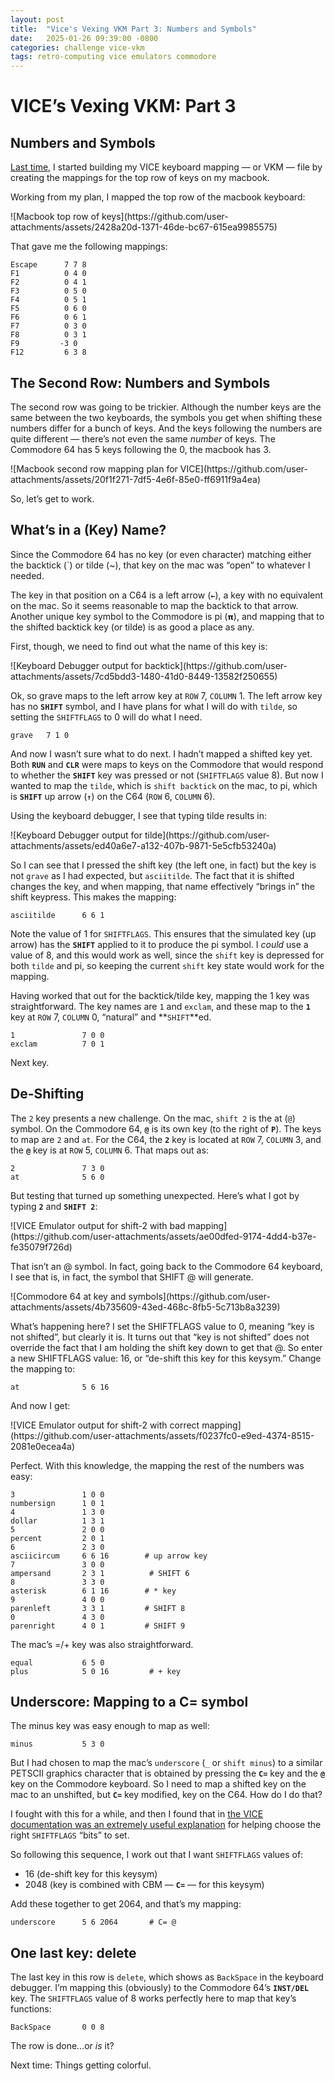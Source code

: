```yaml
---
layout: post
title:  "Vice's Vexing VKM Part 3: Numbers and Symbols"
date:   2025-01-26 09:39:00 -0800
categories: challenge vice-vkm
tags: retro-computing vice emulators commodore
---
```


# VICE’s Vexing VKM: Part 3

## Numbers and Symbols

[Last time](/challenge/vice-vkm/2025/01/25/vices-vexing-vkm-2-starting-a-map-file.html), I started building my
VICE keyboard mapping — or VKM — file by creating the mappings for the top row of keys on my macbook.

Working from my plan, I mapped the top row of the macbook keyboard:

<span class="eimg">
![Macbook top row of keys](https://github.com/user-attachments/assets/2428a20d-1371-46de-bc67-615ea9985575)
</span>

That gave me the following mappings:

```
Escape      7 7 8
F1          0 4 0
F2          0 4 1
F3          0 5 0
F4          0 5 1
F5          0 6 0
F6          0 6 1
F7          0 3 0
F8          0 3 1
F9         -3 0
F12         6 3 8
```

## The Second Row: Numbers and Symbols

The second row was going to be trickier. Although the number keys are the same between the two keyboards,
the symbols you get when shifting these numbers differ for a bunch of keys.  And the keys following the
numbers are quite different — there’s not even the same *number* of keys. The Commodore 64 has 5 keys
following the 0, the macbook has 3.

<span class="eimg">
![Macbook second row mapping plan for VICE](https://github.com/user-attachments/assets/20f1f271-7df5-4e6f-85e0-ff6911f9a4ea)
</span>

So, let’s get to work.

## What’s in a (Key) Name?

Since the Commodore 64 has no key (or even character) matching either the backtick (\`) or tilde (\~), that key
on the mac was “open” to whatever I needed.

The key in that position on a C64 is a left arrow (**`←`**), a key with no equivalent on the mac.  So it seems
reasonable to map the backtick to that arrow. Another unique key symbol to the Commodore is pi (**`𝝿`**),
and mapping that to the shifted backtick key (or tilde) is as good a place as any.

First, though, we need to find out what the name of this key is:

<span class="eimg">
![Keyboard Debugger output for backtick](https://github.com/user-attachments/assets/7cd5bdd3-1480-41d0-8449-13582f250655)
</span>

Ok, so grave maps to the left arrow key at `ROW` 7, `COLUMN` 1\.  The left arrow key has no **`SHIFT`** symbol,
and I have plans for what I will do with `tilde`, so setting the `SHIFTFLAGS` to 0 will do what I need.

```
grave   7 1 0
```

And now I wasn’t sure what to do next. I hadn’t mapped a shifted key yet. Both **`RUN`** and **`CLR`** were maps
to keys on the Commodore that would respond to whether the **`SHIFT`** key was pressed or not (`SHIFTFLAGS` value 8).
But now I wanted to map the `tilde`, which is `shift backtick` on the mac, to pi, which is **`SHIFT`**
up arrow (**`↑`**) on the C64 (`ROW` 6, `COLUMN` 6).

Using the keyboard debugger, I see that typing tilde results in:

<span class="eimg">
![Keyboard Debugger output for tilde](https://github.com/user-attachments/assets/ed40a6e7-a132-407b-9871-5e5cfb53240a)
</span>

So I can see that I pressed the shift key (the left one, in fact) but the key is not `grave` as I had expected,
but `asciitilde`. The fact that it is shifted changes the key, and when mapping, that name effectively
“brings in” the shift keypress. This makes the mapping:

```
asciitilde      6 6 1
```

Note the value of 1 for `SHIFTFLAGS`. This ensures that the simulated key (up arrow) has the **`SHIFT`** applied
to it to produce the pi symbol. I *could* use a value of 8, and this would work as well, since the `shift` key
is depressed for both `tilde` and pi, so keeping the current `shift` key state would work for the mapping.

Having worked that out for the backtick/tilde key, mapping the 1 key was straightforward. The key names
are `1` and `exclam`, and these map to the **`1`** key at `ROW` 7, `COLUMN` 0, “natural” and **`SHIFT`**ed.

```
1               7 0 0
exclam          7 0 1
```

Next key.

## De-Shifting

The `2` key presents a new challenge. On the mac, `shift 2` is the at (`@`) symbol. On the Commodore 64, **`@`** is its own key (to the right of **`P`**). The keys to map are `2` and `at`. For the C64, the **`2`** key is located at `ROW` 7, `COLUMN` 3, and the **`@`** key is at `ROW` 5, `COLUMN` 6\.  That maps out as:

```
2               7 3 0
at              5 6 0
```

But testing that turned up something unexpected. Here’s what I got by typing **`2`** and **`SHIFT 2`**:

<span class="eimg vsml">
![VICE Emulator output for shift-2 with bad mapping](https://github.com/user-attachments/assets/ae00dfed-9174-4dd4-b37e-fe35079f726d)
</span>

That isn’t an @ symbol. In fact, going back to the Commodore 64 keyboard, I see that is, in fact, the symbol that SHIFT @ will generate.

<span class="eimg vsml">
![Commodore 64 at key and symbols](https://github.com/user-attachments/assets/4b735609-43ed-468c-8fb5-5c713b8a3239)
</span>

What’s happening here? I set the SHIFTFLAGS value to 0, meaning “key is not shifted”, but clearly it is. It turns
out that “key is not shifted” does not override the fact that I am holding the shift key down to get that @. So
enter a new SHIFTFLAGS value: 16, or “de-shift this key for this keysym.”  Change the mapping to:

```
at              5 6 16
```

And now I get:

<span class="eimg vsml">
![VICE Emulator output for shift-2 with correct mapping](https://github.com/user-attachments/assets/f0237fc0-e9ed-4374-8515-2081e0ecea4a)
</span>

Perfect.  With this knowledge, the mapping the rest of the numbers was easy:

```
3               1 0 0
numbersign      1 0 1
4               1 3 0
dollar          1 3 1
5               2 0 0
percent         2 0 1
6               2 3 0
asciicircum     6 6 16        # up arrow key
7               3 0 0
ampersand       2 3 1		   # SHIFT 6
8               3 3 0
asterisk        6 1 16        # * key
9               4 0 0
parenleft       3 3 1         # SHIFT 8
0               4 3 0
parenright      4 0 1         # SHIFT 9
```

The mac’s \=/+ key was also straightforward.

```
equal           6 5 0
plus            5 0 16         # + key
```

## Underscore: Mapping to a C= symbol

The minus key was easy enough to map as well:

```
minus           5 3 0
```

But I had chosen to map the mac’s `underscore` (`_` or `shift minus`) to a similar PETSCII graphics character that
is obtained by pressing the **`C=`** key and the **`@`** key on the Commodore keyboard.  So I need to map a shifted
key on the mac to an unshifted, but **`C=`** key modified, key on the C64.  How do I do that?

I fought with this for a while, and then I found that in [the VICE documentation was an extremely
useful explanation](https://vice-emu.sourceforge.io/vice_4.html#SEC53) for helping choose the right
`SHIFTFLAGS` “bits” to set.

So following this sequence, I work out that I want `SHIFTFLAGS` values of:

* 16 (de-shift key for this keysym)
* 2048 (key is combined with CBM — **`C=`** — for this keysym)

Add these together to get 2064, and that’s my mapping:

```
underscore      5 6 2064       # C= @
```

## One last key: delete

The last key in this row is `delete`, which shows as `BackSpace` in the keyboard debugger. I’m mapping this
(obviously) to the Commodore 64’s **`INST/DEL`** key. The `SHIFTFLAGS` value of 8 works perfectly here to
map that key’s functions:

```
BackSpace       0 0 8
```

The row is done…or *is* it?

Next time: Things getting colorful.
